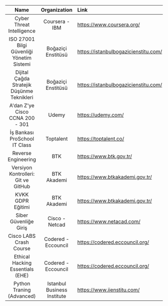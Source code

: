 |                   Name                     |    Organization             |               Link                   |
| :----------------------------------------: | :-----------------:         | :----------------------------------- |
| Cyber Threat Intelligence                  | Coursera - IBM              | https://www.coursera.org/            |
| ISO 27001 Bilgi Güvenliği Yönetim Sistemi  | Boğaziçi Enstitüsü          | https://istanbulbogazicienstitu.com/ |
| Dijital Çağda Stratejik Düşünme Teknikleri | Boğaziçi Enstitüsü          | https://istanbulbogazicienstitu.com/ |
| A'dan Z'ye Cisco CCNA 200 - 301            | Udemy                       | https://udemy.com/                   |
| İş Bankası ProSchool IT Class              | Toptalent                   | https://toptalent.co/                |
| Reverse Engineering                        | BTK                         | https://www.btk.gov.tr/              |  
| Versiyon Kontrolleri: Git ve GitHub        | BTK Akademi                 | https://www.btkakademi.gov.tr/       |
| KVKK GDPR Eğitimi                          | BTK Akademi                 | https://www.btkakademi.gov.tr/       |  
| Siber Güvenliğe Giriş                      | Cisco - Netcad              | https://www.netacad.com/             | 
| Cisco LABS Crash Course                    | Codered - Eccouncil         | https://codered.eccouncil.org/       |
| Ethical Hacking Essentials (EHE)           | Codered - Eccouncil         | https://codered.eccouncil.org/       |
| Python Traning (Advanced)                  | Istanbul Business Institute | https://www.iienstitu.com/           |